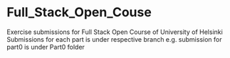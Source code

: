 # Full_Stack_Open_Couse
Exercise submissions for Full Stack Open Course of University of Helsinki
Submissions for each part is under respective branch e.g. submission for part0 is under Part0 folder
